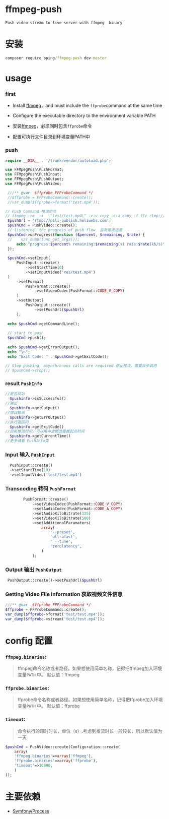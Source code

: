 # ffmpeg-push

    Push video stream to live server with ffmpeg  binary
  
# 安装

```cmd
composer require bping/ffmpeg-push dev-master
```

# usage

### first

  * Install [ffmpeg](http://ffmpeg.org/download.html)，and must include the `ffprobe`command at the same time
  * Configure the executable directory to the environment variable PATH
 
  * 安装[ffmpeg](http://ffmpeg.org/download.html)，必须同时包含`ffprobe`命令
  * 配置可执行文件目录到环境变量PATH中
    
### push

```php
require __DIR__ . '/trunk/vendor/autoload.php';

use FFMpegPush\PushFormat;
use FFMpegPush\PushInput;
use FFMpegPush\PushOutput;
use FFMpegPush\PushVideo;

 ///** @var  $ffprobe FFProbeCommand */
 //$ffprobe = FFProbeCommand::create();
 //var_dump($ffprobe->format('test.mp4'));

// Push Command 推流命令
// ffmpeg -re  -i  \"test/test.mp4\" -c:v copy -c:a copy -f flv rtmp://pili-publish.heliwebs.com
 $pushUrl = 'rtmp://pili-publish.heliwebs.com';
 $pushCmd = PushVideo::create();
 // listening  the progress of push flow  监听推流进度
 $pushCmd->onProgress(function ($percent, $remaining, $rate) {
 //    var_dump(func_get_args());
     echo "progress:$percent% remaining:$remaining(s) rate:$rate(kb/s)\n";
 });
 
 $pushCmd->setInput(
     PushInput::create()
         ->setStartTime(0)
         ->setInputVideo('res/test.mp4')
 )
     ->setFormat(
         PushFormat::create()
             ->setVideoCodec(PushFormat::CODE_V_COPY)
     )
     ->setOutput(
         PushOutput::create()
             ->setPushUrl($pushUrl)
     );
 
 echo $pushCmd->getCommandLine();
 
 // start to push
 $pushCmd->push();
 
 echo $pushCmd->getErrorOutput();
 echo "\n";
 echo "Exit Code: " . $pushCmd->getExitCode();   
        
// Stop pushing, asynchronous calls are required 停止推流，需要异步调用 
// $pushCmd->stop();           
```
### result `PushInfo`

```php
//是否成功
  $pushinfo->isSuccessful()    
//输出
  $pushinfo->getOutput()    
//错误输出
  $pushinfo->getErrOutput()    
//执行返回码
  $pushinfo->getExitCode()
//目前推流时间，可以用中途断流重推起点时间
  $pushinfo->getCurrentTime()
//更多请看 PushInfo类  
```

### Input 输入 `PushInput`

```php
  PushInput::create()
  ->setStartTime(10)
  ->setInputVideo('test/test.mp4')
```

### Transcoding 转码 `PushFormat`

```php
        PushFormat::create()
            ->setVideoCodec(PushFormat::CODE_V_COPY)
            ->setAudioCodec(PushFormat::CODE_A_COPY)
            ->setAudioKiloBitrate(125)
            ->setVideoKiloBitrate(500)
            ->setAdditionalParamaters(
                array(
                    '--preset',
                    'ultrafast',
                    ' --tune',
                    'zerolatency',
                )
            );
```

### Output 输出 `PushOutput`

```php
 PushOutput::create()->setPushUrl($pushUrl)
```

### Getting Video File Information 获取视频文件信息

```php
///** @var  $ffprobe FFProbeCommand */
$ffprobe = FFProbeCommand::create();
var_dump($ffprobe->format('test/test.mp4'));
var_dump($ffprobe->stream('test/test.mp4'));
```

# config 配置

### `ffmpeg.binaries`:

> ffmpeg命令名称或者路径。如果想使用简单名称，记得把ffmpeg加入环境变量`PATH` 中。 默认值：ffmpeg

### `ffprobe.binaries`:

> ffprobe命令名称或者路径。如果想使用简单名称，记得把ffprobe加入环境变量`PATH` 中。 默认值：ffprobe

### `timeout`:

> 命令执行的超时时长，单位（s）.考虑到推流时长一般较长，所以默认值为一天


```php
$pushCmd = PushVideo::create(Configuration::create(
    array(
    'ffmpeg.binaries'=>array('ffmpeg'),
    'ffprobe.binaries'=>array('ffprobe'),
    'timeout'=>10800,
    )
));
```


# 主要依赖

* [Symfony/Process](https://github.com/symfony/symfony/tree/master/src/Symfony/Component/Process)
